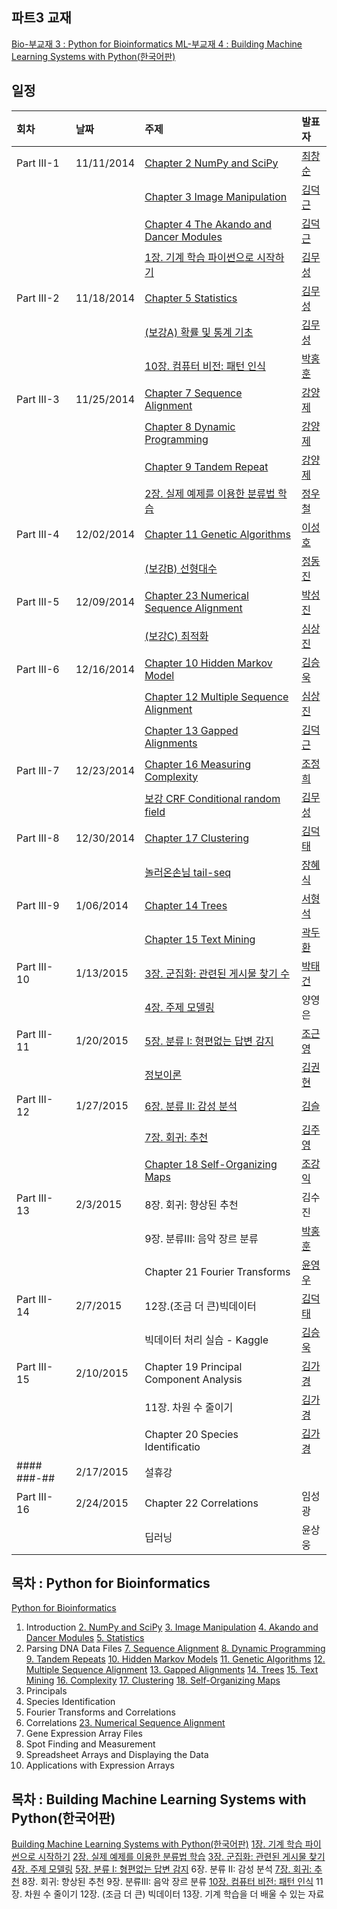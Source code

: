 
## 파트3 교재
[Bio-부교재 3 : Python for Bioinformatics ](http://www.amazon.com/Python-Bioinformatics-Bartlett-Biomedical-Informatics/dp/0763751863)
[ML-부교재 4 : Building Machine Learning Systems with Python(한국어판)](http://www.kyobobook.co.kr/product/detailViewKor.laf?mallGb=KOR&ejkGb=KOR&linkClass=&barcode=9788960775367&orderClick=JAK)

## 일정
|회차	    |날짜	   |주제	                                                    |발표자	|
|:---	    |:---	   |:---	                                                    |:---	|
|Part III-1    |11/11/2014  |[Chapter 2 NumPy and SciPy](d01.md) |[최창순](https://www.facebook.com/changsoon.choi.3)  |
|              |            |[Chapter 3 Image Manipulation](d01.md) |[김덕근](https://www.facebook.com/dklovesky)  |
|              |            |[Chapter 4 The Akando and Dancer Modules](d01.md) |[김덕근](https://www.facebook.com/dklovesky)  |
|              |            |[1장. 기계 학습 파이썬으로 시작하기](d01.md) |[김무성](https://www.facebook.com/moodern)  |
|Part III-2    |11/18/2014  |[Chapter 5 Statistics](d02.md) | [김무성](https://www.facebook.com/moodern)    |
|              |            |[(보강A) 확률 및 통계 기초](d02.md) |[김무성](https://www.facebook.com/moodern)  |
|              |            |[10장. 컴퓨터 비전: 패턴 인식](d02.md) |[박홍훈](https://www.facebook.com/profile.php?id=100001858792450)  |
|Part III-3    |11/25/2014  |[Chapter 7 Sequence Alignment](d03.md) | [강양제](https://www.facebook.com/yangjae.kang.1)              |
|              |            |[Chapter 8 Dynamic Programming](d03.md) | [강양제](https://www.facebook.com/yangjae.kang.1)             |
|              |            |[Chapter 9 Tandem Repeat](d03.md) | [강양제](https://www.facebook.com/yangjae.kang.1)             |
|              |            |[2장. 실제 예제를 이용한 분류법 학습](d03.md) | [정우철](https://www.facebook.com/juczest)        |
|Part III-4    |12/02/2014  |[Chapter 11 Genetic Algorithms](d04.md) |[이성호](https://www.facebook.com/jaruvet)               |
|              |            |[(보강B) 선형대수](d04.md) | [정동진](https://www.facebook.com/profile.php) |
|Part III-5    |12/09/2014  |[Chapter 23 Numerical Sequence Alignment](d05.md) | [박성진](https://www.facebook.com/oscarsjpark)        |
|              |            |[(보강C) 최적화](d05.md) |[심상진](https://www.facebook.com/sangjin.sim.7) |
|Part III-6    |12/16/2014  |[Chapter 10 Hidden Markov Model](d06.md)| [김승욱](https://www.facebook.com/encaion)              |
|              |            |[Chapter 12 Multiple Sequence Alignment](d06.md)  |[심상진](https://www.facebook.com/sangjin.sim.7) |
|              |            |[Chapter 13 Gapped Alignments](d06.md) |[김덕근](https://www.facebook.com/dklovesky)         |
|Part III-7    |12/23/2014 |[Chapter 16 Measuring Complexity](d07.md)  |[조정희](https://www.facebook.com/jeonghee.jo.37)  |
|              |           |[보강 CRF Conditional random field](d07.md)   | [김무성](https://www.facebook.com/moodern)  |
|Part III-8    |12/30/2014 |[Chapter 17 Clustering](d08.md)   | [김덕태](https://www.facebook.com/deogtae) |
|              |           |[놀러온손님 tail-seq](d08.md) |[장혜식](https://www.facebook.com/hyeshik)  |
|Part III-9    |1/06/2014   |[Chapter 14 Trees](d09.md)  | [서형석](https://www.facebook.com/hyungseoks) |
|              |            |[Chapter 15 Text Mining](d09.md)  | [곽두환](https://www.facebook.com/kozazz) |
|Part III-10    |1/13/2015  |[3장. 군집화: 관련된 게시물 찾기 수](d10.md)  |[박태건](https://www.facebook.com/xarus01)  |
|               |           |[4장. 주제 모델링](d10.md)   |양영은  |
|Part III-11    |1/20/2015  |[5장. 분류 I: 형편없는 답변 감지](d11.md)   | [조근영](https://www.facebook.com/re4lfl0w)   |
|               |           |[정보이론](d11.md)  | [김권현](https://www.facebook.com/kh.kim.351) |
|Part III-12    |1/27/2015  |[6장. 분류 II: 감성 분석](d12.md)   | [김슬](https://www.facebook.com/lexifdev) |
|               |           |[7장. 회귀: 추천](d12.md) | [김주영](https://www.facebook.com/juyoung.kim.9619) |
|               |           |[Chapter 18 Self-Organizing Maps](d12.md)  | [조강익](https://www.facebook.com/kangik) |
|Part III-13    |2/3/2015  |8장. 회귀: 향상된 추천 | 김수진  |
|               |          |9장. 분류III: 음악 장르 분류 | [박홍훈](https://www.facebook.com/profile.php?id=100001858792450) |
|               |          |Chapter 21 Fourier Transforms  | [윤영우](https://www.facebook.com/bryan.y.yoon) |
|Part III-14    | 2/7/2015 |12장.(조금 더 큰)빅데이터 | [김덕태](https://www.facebook.com/deogtae)  |
|               |           |빅데이터 처리 실습 - Kaggle|  [김승욱](https://www.facebook.com/encaion) |
|Part III-15    | 2/10/2015 |Chapter 19 Principal Component Analysis  | [김가경](https://www.facebook.com/irobii)  |
|               |           |11장. 차원 수 줄이기|[김가경](https://www.facebook.com/irobii) |
|               |           |Chapter 20 Species Identificatio|[김가경](https://www.facebook.com/irobii) |
|#### ###-##    | 2/17/2015 | 설휴강 |  |
|Part III-16    | 2/24/2015 |Chapter 22 Correlations  | 임성광   |
|               |           |딥러닝 | 윤상웅 |


## 목차 : Python for Bioinformatics
[Python for Bioinformatics](http://www.amazon.com/Python-Bioinformatics-Bartlett-Biomedical-Informatics/dp/0763751863)
1. Introduction
[2. NumPy and SciPy](d01.md)
[3. Image Manipulation](d01.md)
[4. Akando and Dancer Modules](d01.md)
[5. Statistics](d02.md)
6. Parsing DNA Data Files
[7. Sequence Alignment](d03.md)
[8. Dynamic Programming](d03.md)
[9. Tandem Repeats](d03.md)
[10. Hidden Markov Models](d06.md)
[11. Genetic Algorithms](d04.md)
[12. Multiple Sequence Alignment](d06.md)
[13. Gapped Alignments](d06.md)
[14. Trees](d09.md)
[15. Text Mining](d09.md)
[16. Complexity](d07.md)
[17. Clustering](d08.md)
[18. Self-Organizing Maps](d12.md)
19. Principals
20. Species Identification
21. Fourier Transforms and Correlations
22. Correlations
[23. Numerical Sequence Alignment](d05.md)
24. Gene Expression Array Files
25. Spot Finding and Measurement
26. Spreadsheet Arrays and Displaying the Data
27. Applications with Expression Arrays

## 목차 : Building Machine Learning Systems with Python(한국어판)
 [Building Machine Learning Systems with Python(한국어판)](http://www.kyobobook.co.kr/product/detailViewKor.laf?mallGb=KOR&ejkGb=KOR&linkClass=&barcode=9788960775367&orderClick=JAK)
 [1장. 기계 학습 파이썬으로 시작하기](d01.md)
 [2장. 실제 예제를 이용한 분류법 학습](d03.md)
 [3장. 군집화: 관련된 게시물 찾기](d10.md)
 [4장. 주제 모델링](d10.md)
 [5장. 분류 I: 형편없는 답변 감지](d11.md)
 6장. 분류 II: 감성 분석
 [7장. 회귀: 추천](d12.md)
 8장. 회귀: 향상된 추천
 9장. 분류III: 음악 장르 분류
 [10장. 컴퓨터 비전: 패턴 인식](d02.md)
 11장. 차원 수 줄이기
 12장. (조금 더 큰) 빅데이터
 13장. 기계 학습을 더 배울 수 있는 자료
